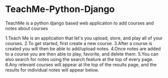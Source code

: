 # TeachMe-Python-Django
TeachMe is a python django based web application to add courses and notes about courses

1.Teach Me is an application that let's you upload, store, and play all of your courses.
2.To get started, first create a new course.
3.After a course is created you will then be able to add/upload notes.
4.Once notes are added to a course you are then able to play, favorite, and delete them.
5.You can also search for notes using the search feature at the top of every page.
6.Any relevant courses will appear at the top of the results page, and the results for individual notes will appear below.

